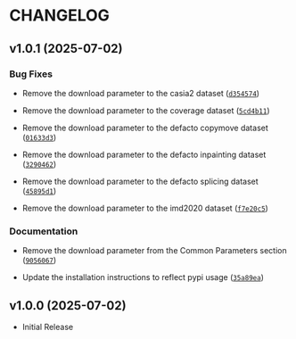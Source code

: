 # CHANGELOG

<!-- version list -->

## v1.0.1 (2025-07-02)

### Bug Fixes

- Remove the download parameter to the casia2 dataset
  ([`d354574`](https://github.com/srmlcn/imds/commit/d354574dc9946dbfad941de5d8ded222f69a669b))

- Remove the download parameter to the coverage dataset
  ([`5cd4b11`](https://github.com/srmlcn/imds/commit/5cd4b1138c9094261853b57b95dd417afbb0a0db))

- Remove the download parameter to the defacto copymove dataset
  ([`01633d3`](https://github.com/srmlcn/imds/commit/01633d3d3d8b2cd2979f3f82cfbe8abf00cfd7a0))

- Remove the download parameter to the defacto inpainting dataset
  ([`3290462`](https://github.com/srmlcn/imds/commit/3290462a4be4821d7040d5d3395869966e2c31d0))

- Remove the download parameter to the defacto splicing dataset
  ([`45895d1`](https://github.com/srmlcn/imds/commit/45895d18f0b2549fc79a158ebf6fe41639ef86b4))

- Remove the download parameter to the imd2020 dataset
  ([`f7e20c5`](https://github.com/srmlcn/imds/commit/f7e20c52f6cd889e1e8b84fb5f467bd18599ab7f))

### Documentation

- Remove the download parameter from the Common Parameters section
  ([`9056067`](https://github.com/srmlcn/imds/commit/90560677ac0c090d230d2311541f0ad995945d0e))

- Update the installation instructions to reflect pypi usage
  ([`35a89ea`](https://github.com/srmlcn/imds/commit/35a89eaeade815b752b3dbc4b9a53ef591dffad9))


## v1.0.0 (2025-07-02)

- Initial Release
